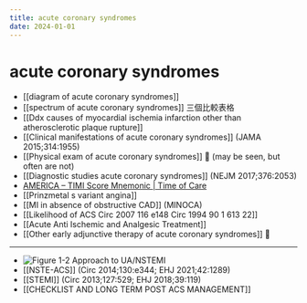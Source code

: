 ```yaml
---
title: acute coronary syndromes
date: 2024-01-01
---
```


# acute coronary syndromes

- [[diagram of acute coronary syndromes]]
- [[spectrum of acute coronary syndromes]] 三個比較表格
- [[Ddx causes of myocardial ischemia infarction other than atherosclerotic plaque rupture]]
- [[Clinical manifestations of acute coronary syndromes]] (JAMA 2015;314:1955)
- [[Physical exam of acute coronary syndromes]] 󰒗 (may be seen, but often are not)
- [[Diagnostic studies acute coronary syndromes]] (NEJM 2017;376:2053)
- [AMERICA – TIMI Score Mnemonic | Time of Care](https://www.timeofcare.com/america-timi-score-mnemonic/)
- [[Prinzmetal s variant angina]]
- [[MI in absence of obstructive CAD]] (MINOCA)
- [[Likelihood of ACS  Circ 2007 116 e148  Circ 1994 90 1  613 22]]
- [[Acute Anti Ischemic and Analgesic Treatment]]
- [[Other early adjunctive therapy of acute coronary syndromes]] 󰒖

---

- ![Figure 1-2 Approach to UA/NSTEMI](https://i.imgur.com/mUqhAnv.png)
- [[NSTE-ACS]] (Circ 2014;130:e344; EHJ 2021;42:1289)
- [[STEMI]] (Circ 2013;127:529; EHJ 2018;39:119)
- [[CHECKLIST AND LONG TERM POST ACS MANAGEMENT]]
